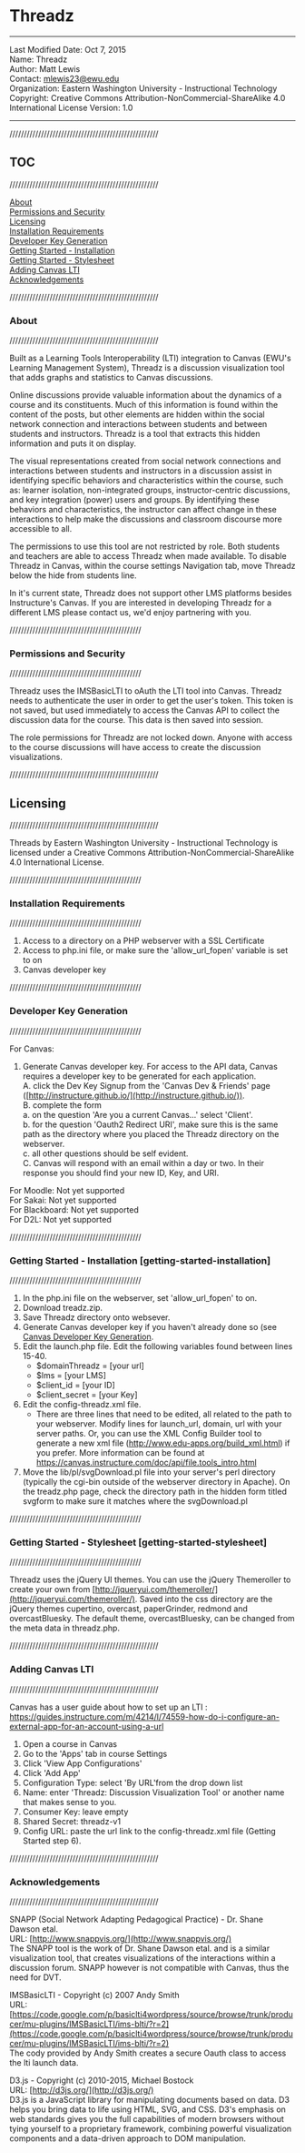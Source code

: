 # Threadz

***
Last Modified Date: Oct 7, 2015  
Name: Threadz  
Author: Matt Lewis  
Contact: mlewis23@ewu.edu  
Organization: Eastern Washington University - Instructional Technology  
Copyright: Creative Commons Attribution-NonCommercial-ShareAlike 4.0 International License Version: 1.0  

***
////////////////////////////////////////////////////
##    TOC
////////////////////////////////////////////////////

[About](#about)  
[Permissions and Security](#permissions-and-security)  
[Licensing](#licensing)  
[Installation Requirements](#installation-requirements)  
[Developer Key Generation](#developer-key-generation)  
[Getting Started - Installation](#getting-started-installation)  
[Getting Started - Stylesheet](#getting-started-stylesheet)  
[Adding Canvas LTI](#adding-canvas-lti)  
[Acknowledgements](#acknowledgements)  


////////////////////////////////////////////////////
###  About ##
////////////////////////////////////////////////////

Built as a Learning Tools Interoperability (LTI) integration to Canvas (EWU's Learning Management System), Threadz is a discussion visualization tool that adds graphs and statistics to Canvas discussions.
 
Online discussions provide valuable information about the dynamics of a course and its constituents.  Much of this information is found within the content of the posts, but other elements are hidden within the social network connection and interactions between students and between students and instructors.  Threadz is a tool that extracts this hidden information and puts it on display.
 
The visual representations created from social network connections and interactions between students and instructors in a discussion assist in identifying specific behaviors and characteristics within the course, such as: learner isolation, non-integrated groups, instructor-centric discussions, and key integration (power) users and groups. By identifying these behaviors and characteristics, the instructor can affect change in these interactions to help make the discussions and classroom discourse more accessible to all.

The permissions to use this tool are not restricted by role. Both students and teachers are able to access Threadz when made available.  To disable Threadz in Canvas, within the course settings Navigation tab, move Threadz below the hide from students line.
 
In it's current state, Threadz does not support other LMS platforms besides Instructure's Canvas. If you are interested in developing Threadz for a different LMS please contact us, we'd enjoy partnering with you.


//////////////////////////////////////////////
###   Permissions and Security  ##
//////////////////////////////////////////////

Threadz uses the IMSBasicLTI to oAuth the LTI tool into Canvas.  Threadz needs to authenticate the user in order to get the user's token. This token is not saved, but used immediately to access the Canvas API to collect the discussion data for the course.  This data is then saved into session.

The role permissions for Threadz are not locked down.  Anyone with access to the course discussions will have access to create the discussion visualizations.


////////////////////////////////////////////////////
##    Licensing ##
////////////////////////////////////////////////////

Threads by Eastern Washington University - Instructional Technology is licensed under a Creative Commons Attribution-NonCommercial-ShareAlike 4.0 International License.


//////////////////////////////////////////////
###   Installation Requirements ##
//////////////////////////////////////////////

1. Access to a directory on a PHP webserver with a SSL Certificate  
2. Access to php.ini file, or make sure the 'allow_url_fopen' variable is set to on  
3. Canvas developer key  


//////////////////////////////////////////////
###  Developer Key Generation ##
//////////////////////////////////////////////

For Canvas:  
1. Generate Canvas developer key. For access to the API data, Canvas requires a developer key to be generated for each application.  
  A. click the Dev Key Signup from the 'Canvas Dev & Friends' page ([http://instructure.github.io/](http://instructure.github.io/)).  
  B. complete the form  
    a. on the question 'Are you a current Canvas...' select 'Client'.  
    b. for the question 'Oauth2 Redirect URI', make sure this is the same path as the directory where you placed the Threadz directory on the webserver.  
    c. all other questions should be self evident.  
  C. Canvas will respond with an email within a day or two. In their response you should find your new ID, Key, and URI.  


For Moodle: Not yet supported  
For Sakai: Not yet supported  
For Blackboard: Not yet supported  
For D2L: Not yet supported  


//////////////////////////////////////////////
###    Getting Started - Installation [getting-started-installation] ##
//////////////////////////////////////////////

1. In the php.ini file on the webserver, set 'allow_url_fopen' to on.  
2. Download treadz.zip.  
3. Save Threadz directory onto websever.  
4. Generate Canvas developer key if you haven't already done so (see [Canvas Developer Key Generation](#canvas-developer-key-generation).  
5. Edit the launch.php file. Edit the following variables found between lines 15-40.  
    - $domainThreadz = [your url]       
    - $lms = [your LMS]  
    - $client_id = [your ID]  
    - $client_secret = [your Key]  
6. Edit the config-threadz.xml file.  
    - There are three lines that need to be edited, all related to the path to your webserver. Modify lines for launch_url, domain, url with your server paths. Or, you can use the XML Config Builder tool to generate a new xml file (http://www.edu-apps.org/build_xml.html) if you prefer. More information can be found at https://canvas.instructure.com/doc/api/file.tools_intro.html  
7. Move the lib/pl/svgDownload.pl file into your server's perl directory (typically the cgi-bin outside of the webserver directory in Apache). On the treadz.php page, check the directory path in the hidden form titled svgform to make sure it matches where the svgDownload.pl  


//////////////////////////////////////////////
###    Getting Started - Stylesheet [getting-started-stylesheet] ##
//////////////////////////////////////////////

Threadz uses the jQuery UI themes.  You can use the jQuery Themeroller to create your own from [http://jqueryui.com/themeroller/](http://jqueryui.com/themeroller/). Saved into the css directory are the jQuery themes cupertino, overcast, paperGrinder, redmond and overcastBluesky. The default theme, overcastBluesky, can be changed from the meta data in threadz.php.


////////////////////////////////////////////////////
###    Adding Canvas LTI ##
////////////////////////////////////////////////////

Canvas has a user guide about how to set up an LTI : https://guides.instructure.com/m/4214/l/74559-how-do-i-configure-an-external-app-for-an-account-using-a-url
1. Open a course in Canvas  
2. Go to the 'Apps' tab in course Settings  
3. Click 'View App Configurations'  
4. Click 'Add App'  
5. Configuration Type: select 'By URL'from the drop down list  
6. Name: enter 'Threadz: Discussion Visualization Tool' or another name that makes sense to you.  
7. Consumer Key: leave empty  
8. Shared Secret: threadz-v1  
9. Config URL: paste the url link to the config-threadz.xml file (Getting Started step 6).  


////////////////////////////////////////////////////
###    Acknowledgements ##
////////////////////////////////////////////////////

SNAPP (Social Network Adapting Pedagogical Practice) - Dr. Shane Dawson etal.  
URL: [http://www.snappvis.org/](http://www.snappvis.org/)  
The SNAPP tool is the work of Dr. Shane Dawson etal. and is a similar visualization tool, that creates visualizations of the interactions within a discussion forum.  SNAPP however is not compatible with Canvas, thus the need for DVT.


IMSBasicLTI - Copyright (c) 2007 Andy Smith  
URL: [https://code.google.com/p/basiclti4wordpress/source/browse/trunk/producer/mu-plugins/IMSBasicLTI/ims-blti/?r=2](https://code.google.com/p/basiclti4wordpress/source/browse/trunk/producer/mu-plugins/IMSBasicLTI/ims-blti/?r=2)  
The cody provided by Andy Smith creates a secure Oauth class to access the lti launch data.


D3.js - Copyright (c) 2010-2015, Michael Bostock  
URL: [http://d3js.org/](http://d3js.org/)  
D3.js is a JavaScript library for manipulating documents based on data. D3 helps you bring data to life using HTML, SVG, and CSS. D3's emphasis on web standards gives you the full capabilities of modern browsers without tying yourself to a proprietary framework, combining powerful visualization components and a data-driven approach to DOM manipulation.



